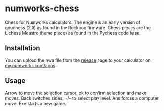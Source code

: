 # numworks-chess

Chess for Numworks calculators. The engine is an early version of gnuchess (2.0) as found in the Rockbox firmware.
Chess pieces are the Lichess Meastro theme pieces as found in the Pychess code base.

## Installation

You can upload the nwa file from the [release](https://github.com/ipelupessy/numworks-chess/releases) page to your calculator on [my.numworks.com/apps](https://my.numworks.com/apps).

## Usage

Arrow to move the selection cursor, ok to confirm selection and make moves. Back switches sides. +/- to select play level. Ans forces a computer move. Exe starts a new game.
